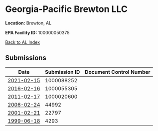 # Georgia-Pacific Brewton LLC

**Location:** Brewton, AL

**EPA Facility ID:** 100000050375

[Back to AL Index](../../index.md)

## Submissions

| Date | Submission ID | Document Control Number |
|------|--------------|-------------------------|
| [2021-02-15](submissions/1000088252.md) | 1000088252 |  |
| [2016-02-16](submissions/1000055305.md) | 1000055305 |  |
| [2011-02-17](submissions/1000020600.md) | 1000020600 |  |
| [2006-02-24](submissions/44992.md) | 44992 |  |
| [2001-02-21](submissions/22797.md) | 22797 |  |
| [1999-06-18](submissions/4293.md) | 4293 |  |
